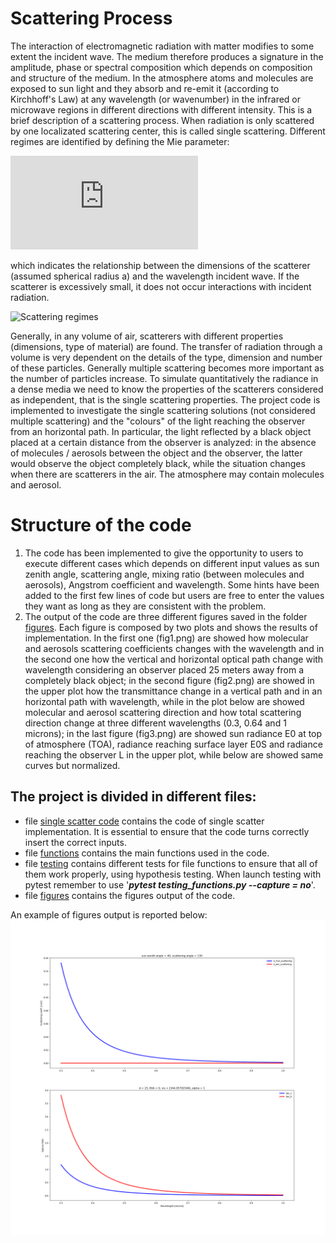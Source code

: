 # Scattering Process
The interaction of electromagnetic radiation with matter modifies to some extent the incident wave. The medium therefore produces a signature in the amplitude, phase or spectral composition which depends on composition and structure of the medium. In the atmosphere atoms and molecules are exposed to sun light and they absorb and re-emit it (according to Kirchhoff's Law) at any wavelength (or wavenumber) in the infrared or microwave regions in different directions with different intensity. This is a brief description of a scattering process. When radiation is only scattered by one localizated scattering center, this is called single scattering. Different regimes are identified by defining the Mie parameter:

![Mie Parameter](https://latex.codecogs.com/gif.latex?x%20%3D%20%5Cfrac%7B2%20%5Cpi%20a%7D%7B%20%5Clambda%20%7D)


which indicates the relationship between the dimensions of the scatterer (assumed spherical radius a) and the wavelength incident wave. If the scatterer is excessively small, it does not occur interactions with incident radiation. 

![Scattering regimes](https://images.slideplayer.com/26/8579527/slides/slide_2.jpg) 

Generally, in any volume of air, scatterers with different properties (dimensions, type of material) are found. The transfer of radiation through a volume is very dependent on the details of the type, dimension and number of these particles. Generally multiple scattering becomes more important as the number of particles increase. To simulate quantitatively the radiance in a dense media we need to know the properties of the scatterers considered as independent, that is the single scattering properties.
The project code is implemented to investigate the single scattering solutions (not considered multiple scattering) and the "colours" of the light reaching the observer from an horizontal path. In particular, the light reflected by a black object placed at a certain distance from the observer is analyzed: in the absence of molecules / aerosols between the object and the observer, the latter would observe the object completely black, while the situation changes when there are scatterers in the air. 
The atmosphere may contain molecules and aerosol.

# Structure of the code
1. The code has been implemented to give the opportunity to users to execute different cases which depends on different input values as sun zenith angle, scattering angle, mixing ratio (between molecules and aerosols), Angstrom coefficient and wavelength. Some hints have been added to the first few lines of code but users are free to enter the values they want as long as they are consistent with the problem.  
2. The output of the code are three different figures saved in the folder [figures](https://github.com/franespo/Progetto-Software-and-Computing/tree/master/Figures). Each figure is composed by two plots and shows the results of implementation. In the first one (fig1.png) are showed how molecular and aerosols scattering coefficients changes with the wavelength and in the second one how the vertical and horizontal optical path change with wavelength considering an observer placed 25 meters away from a completely black object; in the second figure (fig2.png) are showed in the upper plot how the transmittance change in a vertical path and in an horizontal path with wavelength, while in the plot below are showed molecular and aerosol scattering direction and how total scattering direction change at three different wavelengths (0.3, 0.64 and 1 microns); in the last figure (fig3.png) are showed sun radiance E0 at top of atmosphere (TOA), radiance reaching surface layer E0S and radiance reaching the observer L in the upper plot, while below are showed same curves but normalized.

## The project is divided in different files:
* file [single scatter code](https://github.com/franespo/Progetto-Software-and-Computing/blob/master/SingleScatter.py) contains the code of single scatter implementation. It is essential to ensure that the code turns correctly insert the correct inputs. 
* file [functions](https://github.com/franespo/Progetto-Software-and-Computing/blob/master/functions.py) contains the main functions used in the code.
* file [testing](https://github.com/franespo/Progetto-Software-and-Computing/blob/master/testing_functions.py) contains different tests for file functions to ensure that all of them work properly, using hypothesis testing. When launch testing with pytest remember to use '***pytest testing_functions.py --capture = no***'.
* file [figures](https://github.com/franespo/Progetto-Software-and-Computing/tree/master/Figures) contains the figures output of the code.

An example of figures output is reported below:
![fig1](https://github.com/franespo/Progetto-Software-and-Computing/blob/master/Figures/fig1.png)



